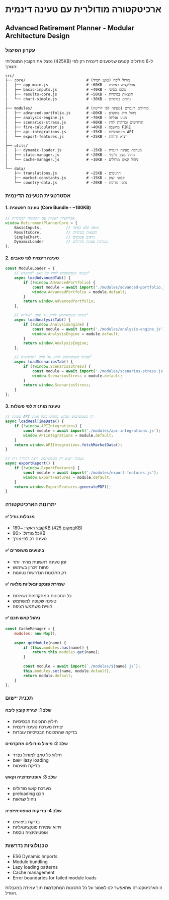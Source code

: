 # ארכיטקטורה מודולרית עם טעינה דינמית
## Advanced Retirement Planner - Modular Architecture Design

### עקרון הפיצול
נפצל את הקובץ המונוליתי (425KB) ל-6 מודולים קטנים שניטענים דינמית רק לפי הצורך:

```
src/
├── core/                           # מודול ליבה (טוען תמיד)
│   ├── app-main.js                 # ~60KB - אפליקציה ראשית
│   ├── basic-inputs.js             # ~40KB - טופס בסיסי
│   ├── results-core.js             # ~50KB - תוצאות בסיסיות
│   └── chart-simple.js             # ~30KB - גרפים בסיסיים
│
├── modules/                        # מודולים דינמיים (טעינה לפי דרישה)
│   ├── advanced-portfolio.js       # ~80KB - ניהול תיק מתקדם
│   ├── analysis-engine.js          # ~70KB - מנוע אנליזה
│   ├── scenarios-stress.js         # ~90KB - תרחישים ובדיקות לחץ
│   ├── fire-calculator.js          # ~40KB - מחשבון FIRE
│   ├── api-integrations.js         # ~35KB - אינטגרציות API
│   └── export-features.js          # ~25KB - ייצוא ודוחות
│
├── utils/
│   ├── dynamic-loader.js           # ~15KB - מערכת טעינה דינמית
│   ├── state-manager.js            # ~20KB - ניהול מצב גלובלי
│   └── cache-manager.js            # ~10KB - ניהול קאש מודולים
│
└── data/
    ├── translations.js             # ~25KB - תרגומים
    ├── market-constants.js         # ~15KB - קבועי שוק
    └── country-data.js             # ~20KB - נתוני מדינות
```

### אסטרטגיית הטעינה הדינמית

#### 1. טעינה ראשונית (Core Bundle - ~180KB)
```javascript
// אפליקציה ראשית עם התכונות הבסיסיות
window.RetirementPlannerCore = {
    BasicInputs,           // טופס קלט בסיסי
    ResultsCore,           // תוצאות בסיסיות
    SimpleChart,           // גרפים פשוטים
    DynamicLoader          // מערכת טעינת מודולים
};
```

#### 2. טעינה דינמית לפי טאבים
```javascript
const ModuleLoader = {
    // טעינה כשמשתמש לוחץ על טאב "מתקדם"
    async loadAdvancedTab() {
        if (!window.AdvancedPortfolio) {
            const module = await import('./modules/advanced-portfolio.js');
            window.AdvancedPortfolio = module.default;
        }
        return window.AdvancedPortfolio;
    },

    // טעינה כשמשתמש לוחץ על טאב "אנליזה"
    async loadAnalysisTab() {
        if (!window.AnalysisEngine) {
            const module = await import('./modules/analysis-engine.js');
            window.AnalysisEngine = module.default;
        }
        return window.AnalysisEngine;
    },

    // טעינה כשמשתמש לוחץ על טאב "תרחישים"
    async loadScenariosTab() {
        if (!window.ScenariosStress) {
            const module = await import('./modules/scenarios-stress.js');
            window.ScenariosStress = module.default;
        }
        return window.ScenariosStress;
    }
};
```

#### 3. טעינה מותנית לפי פעולות
```javascript
// טעינת API רק כשמשתמש מבקש נתונים בזמן אמת
async loadRealTimeData() {
    if (!window.APIIntegrations) {
        const module = await import('./modules/api-integrations.js');
        window.APIIntegrations = module.default;
    }
    return window.APIIntegrations.fetchMarketData();
}

// טעינת ייצוא רק כשמשתמש רוצה להוריד דוח
async exportReport() {
    if (!window.ExportFeatures) {
        const module = await import('./modules/export-features.js');
        window.ExportFeatures = module.default;
    }
    return window.ExportFeatures.generatePDF();
}
```

### יתרונות הארכיטקטורה

#### ✅ מגבלות גודל
- קובץ ראשי: ~180KB (במקום 425KB)
- כל מודול: <90KB 
- טעינה רק לפי צורך

#### ✅ ביצועים משופרים
- זמן טעינה ראשונית מהיר יותר
- פחות זיכרון בשימוש
- רק התכונות הנדרשות נטענות

#### ✅ שמירת פונקציונאליות מלאה
- כל התכונות המתקדמות נשמרות
- טעינה שקופה למשתמש
- חוויית משתמש רציפה

#### ✅ ניהול קאש חכם
```javascript
const CacheManager = {
    modules: new Map(),
    
    async getModule(name) {
        if (this.modules.has(name)) {
            return this.modules.get(name);
        }
        
        const module = await import(`./modules/${name}.js`);
        this.modules.set(name, module.default);
        return module.default;
    }
};
```

### תכנית יישום

#### שלב 1: יצירת קובץ ליבה
- חילוץ התכונות הבסיסיות
- יצירת מערכת טעינה דינמית
- בדיקה שהתכונות הבסיסיות עובדות

#### שלב 2: פיצול מודולים מתקדמים
- חילוץ כל טאב למודול נפרד
- יישום lazy loading
- בדיקת תאימות

#### שלב 3: אופטימיזציה וקאש
- מערכת קאש מודולים
- preloading חכם
- ניהול שגיאות

#### שלב 4: בדיקות ואופטימיזציה
- בדיקת ביצועים
- וידוא שמירת פונקציונאליות
- אופטימיזציה נוספת

### טכנולוגיות נדרשות
- ES6 Dynamic Imports
- Module bundling
- Lazy loading patterns
- Cache management
- Error boundaries for failed module loads

זו הארכיטקטורה שתאפשר לנו לשמור על כל התכונות המתקדמות תוך עמידה במגבלות הגודל.